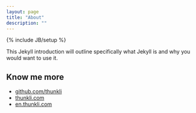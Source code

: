 ```yaml
---
layout: page
title: "About"
description: ""
---
```

{% include JB/setup %}

This Jekyll introduction will outline specifically  what Jekyll is and why you would want to use it.

## Know me more
* <a href="https://github.com/thunkli">github.com/thunkli</a>
* <a href="https://thunkli.com">thunkli.com</a>
* <a href="https://en.thunkli.com">en.thunkli.com</a>